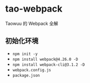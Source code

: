 # tao-webpack
Taowuu 的 Webpack 全解

## 初始化环境
- `npm init -y`
- `npm install webpack@4.26.0 -D`
- `npm install webpack-cli@3.1.2 -D`
- `webpack.config.js`
- `package.json`
